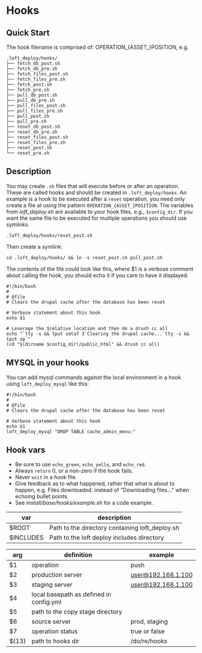 # Hooks

## Quick Start

The hook filename is comprised of: OPERATION_{ASSET_}POSITION, e.g.

    .loft_deploy/hooks/
    ├── fetch_db_post.sh
    ├── fetch_db_pre.sh
    ├── fetch_files_post.sh
    ├── fetch_files_pre.sh
    ├── fetch_post.sh
    ├── fetch_pre.sh
    ├── pull_db_post.sh
    ├── pull_db_pre.sh
    ├── pull_files_post.sh
    ├── pull_files_pre.sh
    ├── pull_post.sh
    ├── pull_pre.sh
    ├── reset_db_post.sh
    ├── reset_db_pre.sh
    ├── reset_files_post.sh
    ├── reset_files_pre.sh
    ├── reset_post.sh
    └── reset_pre.sh

## Description

You may create `.sh` files that will execute before or after an operation.  These are called hooks and should be created in `.loft_deploy/hooks`.  An example is a hook to be executed after a `reset` operation, you need only create a file at using the pattern `OPERATION_{ASSET_}POSITION`.  The variables from _loft_deploy.sh_ are available to your hook files, e.g., `$config_dir`.  If you want the same file to be executed for multiple operations you should use symlinks.

    .loft_deploy/hooks/reset_post.sh

Then create a symlink:

    cd .loft_deploy/hooks/ && ln -s reset_post.sh pull_post.sh

The contents of the file could look like this, where $1 is a verbose comment about calling the hook, you should echo it if you care to have it displayed.

    #!/bin/bash
    # 
    # @file
    # Clears the drupal cache after the database has been reset

    # Verbose statement about this hook
    echo $1

    # Leverage the $relative location and then do a drush cc all
    echo "`tty -s && tput setaf 3`Clearing the drupal cache...`tty -s && tput op`"
    (cd "$(dirname $config_dir)/public_html" && drush cc all)

## MYSQL in your hooks

You can add mysql commands against the local environment in a hook using `loft_deploy_mysql` like this:

    #!/bin/bash
    # 
    # @file
    # Clears the drupal cache after the database has been reset

    # Verbose statement about this hook
    echo $1
    loft_deploy_mysql "DROP TABLE cache_admin_menu;"

## Hook vars

* Be sure to use `echo_green`, `echo_yello`, and `echo_red`.
* Always `return` 0, or a non-zero if the hook fails.
* Never `exit` in a hook file.
* Give feedback as to what happened, rather that what is about to happen, e.g. Files downloaded. instead of "Downloading files..." when echoing bullet points.
* See _install/base/hooks/example.sh_ for a code example.

| var | description |
|----------|----------|
| $ROOT | Path to the directory containing loft_deploy.sh |
| $INCLUDES | Path to the loft deploy includes directory |

| arg | definition | example |
|----------|----------|----------|
| $1 | operation  | push |
| $2 | production server | user@192.168.1.100  |
| $3 | staging server | user@192.168.1.100 |
| $4 | local basepath as defined in config.yml  |
| $5 | path to the copy stage directory |
| $6 | source server | prod, staging |
| $7 | operation status | true or false |
| ${13} | path to hooks dir | /do/re/hooks  |

